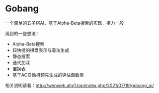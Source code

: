 # Gobang
一个简单的五子棋AI，基于Alpha-Beta搜索的实现，棋力一般

用到的一些想法：
+ Alpha-Beta搜索
+ 较快捷的棋盘表示与着法生成
+ 静态搜索
+ 迭代加深
+ 置换表
+ 基于AC自动机预先生成的评估函数表

相关说明请看：http://wenweb.ahy1.top/index.php/2021/07/19/gobang_ai/
